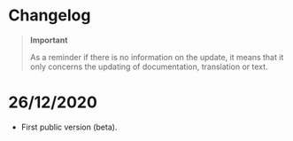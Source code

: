 # Changelog 

>**Important**
>
>As a reminder if there is no information on the update, it means that it only concerns the updating of documentation, translation or text.

# 26/12/2020
- First public version (beta).
